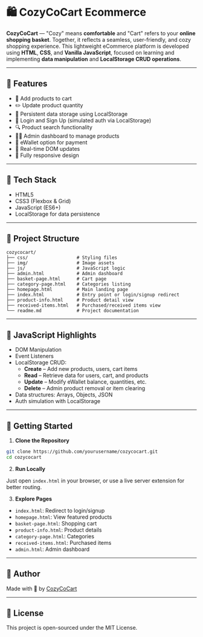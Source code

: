 # 🛍️ CozyCoCart Ecommerce

**CozyCoCart** — "Cozy" means **comfortable** and "Cart" refers to your **online shopping basket**. Together, it reflects a seamless, user-friendly, and cozy shopping experience. This lightweight eCommerce platform is developed using **HTML**, **CSS**, and **Vanilla JavaScript**, focused on learning and implementing **data manipulation** and **LocalStorage CRUD operations**.

---

## 🚀 Features

- 🛒 Add products to cart
- ✏️ Update product quantity
- 💾 Persistent data storage using LocalStorage
- 🔐 Login and Sign Up (simulated auth via LocalStorage)
- 🔍 Product search functionality
- 👨‍💼 Admin dashboard to manage products
- 💸 eWallet option for payment
- 🔄 Real-time DOM updates
- 📱 Fully responsive design

---

## 🧰 Tech Stack

- HTML5
- CSS3 (Flexbox & Grid)
- JavaScript (ES6+)
- LocalStorage for data persistence

---

## 📁 Project Structure

```
cozycocart/
├── css/                  # Styling files
├── img/                  # Image assets
├── js/                   # JavaScript logic
├── admin.html            # Admin dashboard
├── basket-page.html      # Cart page
├── category-page.html    # Categories listing
├── homepage.html         # Main landing page
├── index.html            # Entry point or login/signup redirect
├── product-info.html     # Product detail view
├── received-items.html   # Purchased/received items view
└── readme.md             # Project documentation
```

---

## 🧠 JavaScript Highlights

- DOM Manipulation
- Event Listeners
- LocalStorage CRUD:
  - **Create** – Add new products, users, cart items
  - **Read** – Retrieve data for users, cart, and products
  - **Update** – Modify eWallet balance, quantities, etc.
  - **Delete** – Admin product removal or item clearing
- Data structures: Arrays, Objects, JSON
- Auth simulation with LocalStorage

---

## 🔧 Getting Started

1. **Clone the Repository**

```bash
git clone https://github.com/yourusername/cozycocart.git
cd cozycocart
```

2. **Run Locally**

Just open `index.html` in your browser, or use a live server extension for better routing.

3. **Explore Pages**

- `index.html`: Redirect to login/signup
- `homepage.html`: View featured products
- `basket-page.html`: Shopping cart
- `product-info.html`: Product details
- `category-page.html`: Categories
- `received-items.html`: Purchased items
- `admin.html`: Admin dashboard

---

## 🙌 Author

Made with 🧡 by [CozyCoCart](https://github.com/johnbhd/CozyCoCart)

---

## 📄 License

This project is open-sourced under the MIT License.

